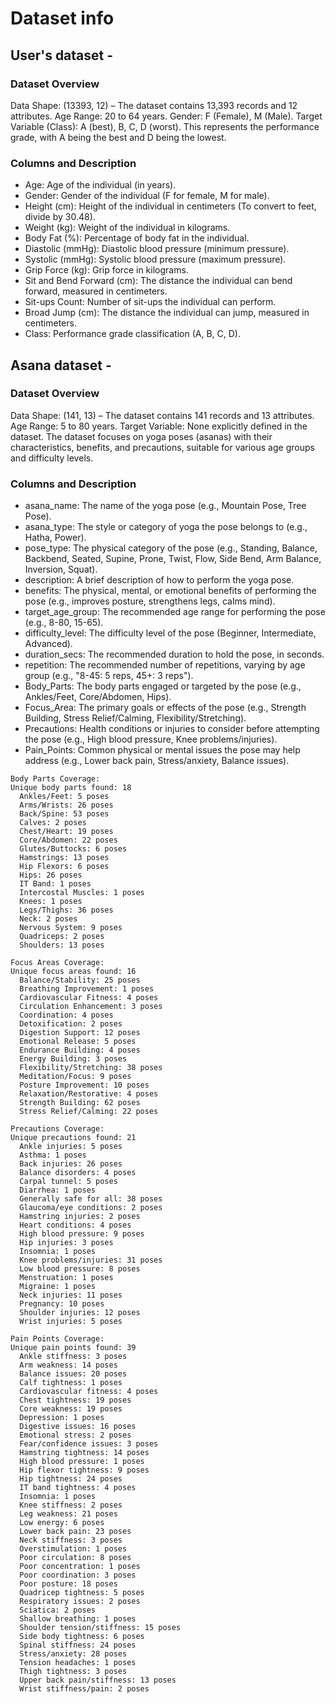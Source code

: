# Dataset info

## User's dataset - 
### Dataset Overview
Data Shape: (13393, 12) – The dataset contains 13,393 records and 12 attributes.
Age Range: 20 to 64 years.
Gender: F (Female), M (Male).
Target Variable (Class): A (best), B, C, D (worst). This represents the performance grade, with A being the best and D being the lowest.
### Columns and Description
- Age: Age of the individual (in years).
- Gender: Gender of the individual (F for female, M for male).
- Height (cm): Height of the individual in centimeters (To convert to feet, divide by 30.48).
- Weight (kg): Weight of the individual in kilograms.
- Body Fat (%): Percentage of body fat in the individual.
- Diastolic (mmHg): Diastolic blood pressure (minimum pressure).
- Systolic (mmHg): Systolic blood pressure (maximum pressure).
- Grip Force (kg): Grip force in kilograms.
- Sit and Bend Forward (cm): The distance the individual can bend forward, measured in centimeters.
- Sit-ups Count: Number of sit-ups the individual can perform.
- Broad Jump (cm): The distance the individual can jump, measured in centimeters.
- Class: Performance grade classification (A, B, C, D).

## Asana dataset - 
### Dataset Overview
Data Shape: (141, 13) – The dataset contains 141 records and 13 attributes.
Age Range: 5 to 80 years.
Target Variable: None explicitly defined in the dataset. The dataset focuses on yoga poses (asanas) with their characteristics, benefits, and precautions, suitable for various age groups and difficulty levels.

### Columns and Description
- asana_name: The name of the yoga pose (e.g., Mountain Pose, Tree Pose).
- asana_type: The style or category of yoga the pose belongs to (e.g., Hatha, Power).
- pose_type: The physical category of the pose (e.g., Standing, Balance, Backbend, Seated, Supine, Prone, Twist, Flow, Side Bend, Arm Balance, Inversion, Squat).
- description: A brief description of how to perform the yoga pose.
- benefits: The physical, mental, or emotional benefits of performing the pose (e.g., improves posture, strengthens legs, calms mind).
- target_age_group: The recommended age range for performing the pose (e.g., 8-80, 15-65).
- difficulty_level: The difficulty level of the pose (Beginner, Intermediate, Advanced).
- duration_secs: The recommended duration to hold the pose, in seconds.
- repetition: The recommended number of repetitions, varying by age group (e.g., "8-45: 5 reps, 45+: 3 reps").
- Body_Parts: The body parts engaged or targeted by the pose (e.g., Ankles/Feet, Core/Abdomen, Hips).
- Focus_Area: The primary goals or effects of the pose (e.g., Strength Building, Stress Relief/Calming, Flexibility/Stretching).
- Precautions: Health conditions or injuries to consider before attempting the pose (e.g., High blood pressure, Knee problems/injuries).
- Pain_Points: Common physical or mental issues the pose may help address (e.g., Lower back pain, Stress/anxiety, Balance issues).

```
Body Parts Coverage:
Unique body parts found: 18
  Ankles/Feet: 5 poses
  Arms/Wrists: 26 poses
  Back/Spine: 53 poses
  Calves: 2 poses
  Chest/Heart: 19 poses
  Core/Abdomen: 22 poses
  Glutes/Buttocks: 6 poses
  Hamstrings: 13 poses
  Hip Flexors: 6 poses
  Hips: 26 poses
  IT Band: 1 poses
  Intercostal Muscles: 1 poses
  Knees: 1 poses
  Legs/Thighs: 36 poses
  Neck: 2 poses
  Nervous System: 9 poses
  Quadriceps: 2 poses
  Shoulders: 13 poses
```

```
Focus Areas Coverage:
Unique focus areas found: 16
  Balance/Stability: 25 poses
  Breathing Improvement: 1 poses
  Cardiovascular Fitness: 4 poses
  Circulation Enhancement: 3 poses
  Coordination: 4 poses
  Detoxification: 2 poses
  Digestion Support: 12 poses
  Emotional Release: 5 poses
  Endurance Building: 4 poses
  Energy Building: 3 poses
  Flexibility/Stretching: 38 poses
  Meditation/Focus: 9 poses
  Posture Improvement: 10 poses
  Relaxation/Restorative: 4 poses
  Strength Building: 62 poses
  Stress Relief/Calming: 22 poses
```

```
Precautions Coverage:
Unique precautions found: 21
  Ankle injuries: 5 poses
  Asthma: 1 poses
  Back injuries: 26 poses
  Balance disorders: 4 poses
  Carpal tunnel: 5 poses
  Diarrhea: 1 poses
  Generally safe for all: 38 poses
  Glaucoma/eye conditions: 2 poses
  Hamstring injuries: 2 poses
  Heart conditions: 4 poses
  High blood pressure: 9 poses
  Hip injuries: 3 poses
  Insomnia: 1 poses
  Knee problems/injuries: 31 poses
  Low blood pressure: 8 poses
  Menstruation: 1 poses
  Migraine: 1 poses
  Neck injuries: 11 poses
  Pregnancy: 10 poses
  Shoulder injuries: 12 poses
  Wrist injuries: 5 poses
```

```
Pain Points Coverage:
Unique pain points found: 39
  Ankle stiffness: 3 poses
  Arm weakness: 14 poses
  Balance issues: 20 poses
  Calf tightness: 1 poses
  Cardiovascular fitness: 4 poses
  Chest tightness: 19 poses
  Core weakness: 19 poses
  Depression: 1 poses
  Digestive issues: 16 poses
  Emotional stress: 2 poses
  Fear/confidence issues: 3 poses
  Hamstring tightness: 14 poses
  High blood pressure: 1 poses
  Hip flexor tightness: 9 poses
  Hip tightness: 24 poses
  IT band tightness: 4 poses
  Insomnia: 1 poses
  Knee stiffness: 2 poses
  Leg weakness: 21 poses
  Low energy: 6 poses
  Lower back pain: 23 poses
  Neck stiffness: 3 poses
  Overstimulation: 1 poses
  Poor circulation: 8 poses
  Poor concentration: 1 poses
  Poor coordination: 3 poses
  Poor posture: 18 poses
  Quadricep tightness: 5 poses
  Respiratory issues: 2 poses
  Sciatica: 2 poses
  Shallow breathing: 1 poses
  Shoulder tension/stiffness: 15 poses
  Side body tightness: 6 poses
  Spinal stiffness: 24 poses
  Stress/anxiety: 28 poses
  Tension headaches: 1 poses
  Thigh tightness: 3 poses
  Upper back pain/stiffness: 13 poses
  Wrist stiffness/pain: 2 poses
```
